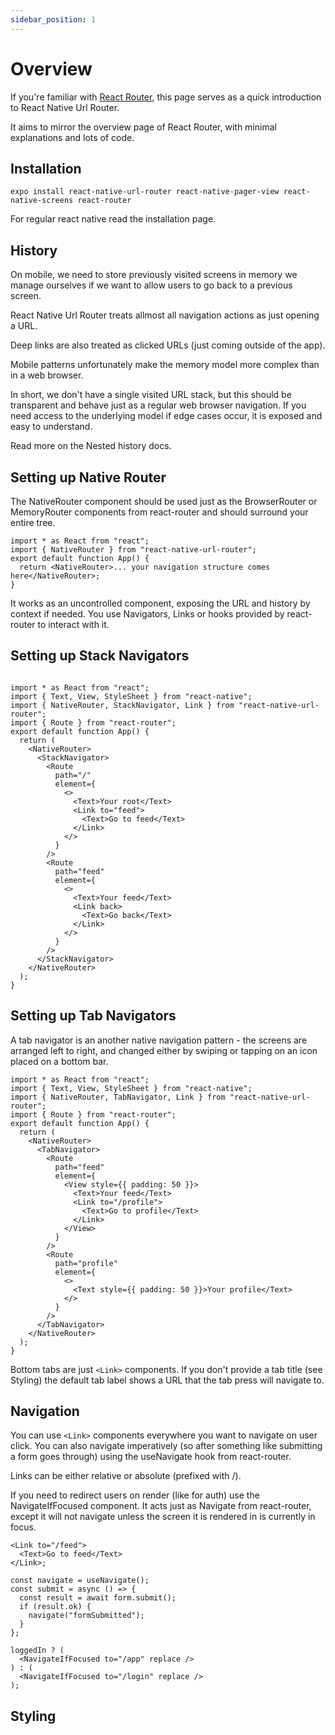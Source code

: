 ```yaml
---
sidebar_position: 1
---
```


# Overview

If you're familiar with [React Router](https://reactrouter.com/docs/en/v6/getting-started/overview), this page serves as a quick introduction to React Native Url Router.

It aims to mirror the overview page of React Router, with minimal explanations and lots of code.

## Installation

```
expo install react-native-url-router react-native-pager-view react-native-screens react-router
```

For regular react native read the installation page.

## History

On mobile, we need to store previously visited screens in memory we manage ourselves if we want to allow users to go back to a previous screen.

React Native Url Router treats allmost all navigation actions as just opening a URL.

Deep links are also treated as clicked URLs (just coming outside of the app).

Mobile patterns unfortunately make the memory model more complex than in a web browser.

In short, we don't have a single visited URL stack, but this should be transparent and behave just as a regular web browser navigation. If you need access to the underlying model if edge cases occur, it is exposed and easy to understand.

Read more on the Nested history docs.

<!-- add link -->

## Setting up Native Router

The NativeRouter component should be used just as the BrowserRouter or MemoryRouter components from react-router and should surround your entire tree.

```tsx
import * as React from "react";
import { NativeRouter } from "react-native-url-router";
export default function App() {
  return <NativeRouter>... your navigation structure comes here</NativeRouter>;
}
```

It works as an uncontrolled component, exposing the URL and history by context if needed. You use Navigators, Links or hooks provided by react-router to interact with it.

## Setting up Stack Navigators

```SnackPlayer name=StackNavigators&dependencies=react-native-url-router,react-native-pager-view,react-native-screens,react-router&platform=ios&supportedPlatforms=ios,android&loading=lazy

import * as React from "react";
import { Text, View, StyleSheet } from "react-native";
import { NativeRouter, StackNavigator, Link } from "react-native-url-router";
import { Route } from "react-router";
export default function App() {
  return (
    <NativeRouter>
      <StackNavigator>
        <Route
          path="/"
          element={
            <>
              <Text>Your root</Text>
              <Link to="feed">
                <Text>Go to feed</Text>
              </Link>
            </>
          }
        />
        <Route
          path="feed"
          element={
            <>
              <Text>Your feed</Text>
              <Link back>
                <Text>Go back</Text>
              </Link>
            </>
          }
        />
      </StackNavigator>
    </NativeRouter>
  );
}
```

## Setting up Tab Navigators

A tab navigator is an another native navigation pattern - the screens are arranged left to right, and changed either by swiping or tapping on an icon placed on a bottom bar.

```SnackPlayer name=TabNavigators&dependencies=react-native-url-router,react-native-pager-view,react-native-screens,react-router&platform=ios&supportedPlatforms=ios,android&loading=lazy
import * as React from "react";
import { Text, View, StyleSheet } from "react-native";
import { NativeRouter, TabNavigator, Link } from "react-native-url-router";
import { Route } from "react-router";
export default function App() {
  return (
    <NativeRouter>
      <TabNavigator>
        <Route
          path="feed"
          element={
            <View style={{ padding: 50 }}>
              <Text>Your feed</Text>
              <Link to="/profile">
                <Text>Go to profile</Text>
              </Link>
            </View>
          }
        />
        <Route
          path="profile"
          element={
            <>
              <Text style={{ padding: 50 }}>Your profile</Text>
            </>
          }
        />
      </TabNavigator>
    </NativeRouter>
  );
}
```

Bottom tabs are just `<Link>` components. If you don't provide a tab title (see Styling) the default tab label shows a URL that the tab press will navigate to.

## Navigation

You can use `<Link>` components everywhere you want to navigate on user click. You can also navigate imperatively (so after something like submitting a form goes through) using the useNavigate hook from react-router.

Links can be either relative or absolute (prefixed with /).

If you need to redirect users on render (like for auth) use the NavigateIfFocused component. It acts just as Navigate from react-router, except it will not navigate unless the screen it is rendered in is currently in focus.

```tsx
<Link to="/feed">
  <Text>Go to feed</Text>
</Link>;

const navigate = useNavigate();
const submit = async () => {
  const result = await form.submit();
  if (result.ok) {
    navigate("formSubmitted");
  }
};

loggedIn ? (
  <NavigateIfFocused to="/app" replace />
) : (
  <NavigateIfFocused to="/login" replace />
);
```

## Styling

<!-- Styling
Debug url bar
TODO

404s don't exist -->

